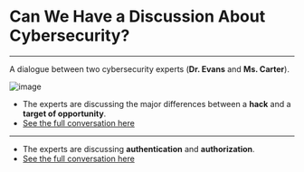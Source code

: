# **Can We Have a Discussion About Cybersecurity?**

---

A dialogue between two cybersecurity experts (**Dr. Evans** and **Ms. Carter**).


  ![image](https://github.com/user-attachments/assets/e01e792a-a4e9-49bc-a1a3-5ae1d7a1580f)




  
  - The experts are discussing the major differences between a **hack** and a **target of opportunity**.
  - [See the full conversation here](https://docs.google.com/document/d/1EHQQYalZwoYDykChPZIIDXI5Ln3NmpQFi51YNXrXxBw/edit?tab=t.0)
    
---

- The experts are discussing **authentication** and **authorization**.
- [See the full conversation here](https://docs.google.com/document/d/15zqiQC3-qra6t_GvK7UTYOk23lif_nHNQ7Nr0W7pUe4/edit?tab=t.0)




